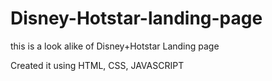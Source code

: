 # Disney-Hotstar-landing-page
this is a look alike of Disney+Hotstar Landing page
 
Created it using HTML, CSS, JAVASCRIPT
